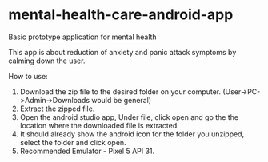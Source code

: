 # mental-health-care-android-app
Basic prototype application for mental health

This app is about reduction of anxiety and panic attack symptoms by calming down the user.

How to use:

1. Download the zip file to the desired folder on your computer. (User->PC->Admin->Downloads would be general)
2. Extract the zipped file.
3. Open the android studio app, Under file, click open and go the the location where the downloaded file is extracted.
4. It should already show the android icon for the folder you unzipped, select the folder and click open.
5. Recommended Emulator - Pixel 5 API 31.
